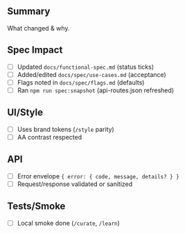 ## Summary
What changed & why.

## Spec Impact
- [ ] Updated `docs/functional-spec.md` (status ticks)
- [ ] Added/edited `docs/spec/use-cases.md` (acceptance)
- [ ] Flags noted in `docs/spec/flags.md` (defaults)
- [ ] Ran `npm run spec:snapshot` (api-routes.json refreshed)

## UI/Style
- [ ] Uses brand tokens (`/style` parity)
- [ ] AA contrast respected

## API
- [ ] Error envelope `{ error: { code, message, details? } }`
- [ ] Request/response validated or sanitized

## Tests/Smoke
- [ ] Local smoke done (`/curate`, `/learn`)

